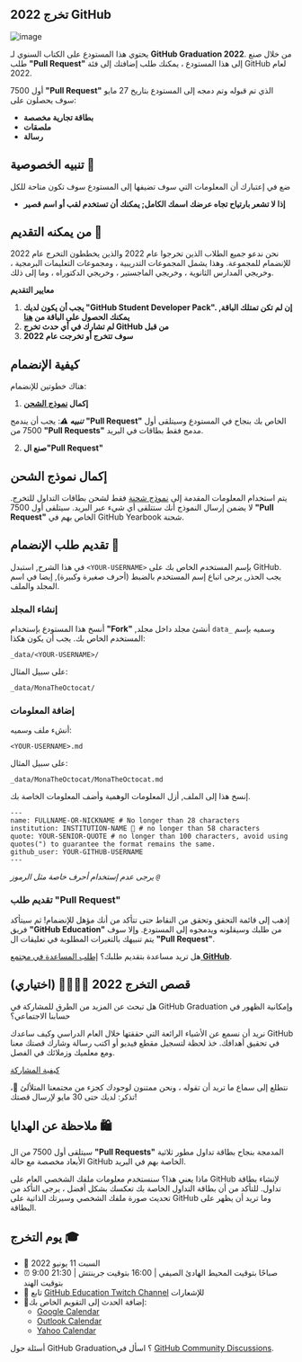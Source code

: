 ## تخرج 2022 GitHub

![image](/assets/GHG_Blog_1.jpg)

يحتوي هذا المستودع على الكتاب السنوي لـ **GitHub Graduation 2022**. من خلال صنع طلب **"Pull Request"** إلى هذا المستودع ، يمكنك طلب إضافتك إلى فئة GitHub لعام 2022.

أول 7500 **"Pull Request"** الذي تم قبوله وتم دمجه إلى المستودع بتاريخ 27 مايو سوف يحصلون على:

- **بطاقة تجارية مخصصة**
- **ملصقات**
- **رسالة**

## تنبيه الخصوصية 👀

ضع في إعتبارك أن المعلومات التي سوف تضيفها إلى المستودع سوف تكون متاحة للكل

- **إذا لا تشعر بارتياح تجاه عرضك اسمك الكامل; يمكنك أن تستخدم لقب أو اسم قصير**

## من يمكنه التقديم 📝

نحن ندعو جميع الطلاب الذين تخرجوا عام 2022 والذين يخططون التخرج عام 2022 للإنضمام للمجموعة. وهذا يشمل المجموعات التدريبية ، ومجموعات التعليمات البرمجية ، وخريجي المدارس الثانوية ، وخريجي الماجستير ، وخريجي الدكتوراه ، وما إلى ذلك.

**معايير التقديم**
1. **يجب أن يكون لديك "GitHub Student Developer Pack". إن لم تكن تمتلك الباقة, يمكنك الحصول على الباقة من [هنا](https://education.github.com/discount_requests/student_application)**
2. **لم تشارك في أي حدث تخرج GitHub من قبل**
3. **سوف تتخرج أو تخرجت عام 2022**

## كيفية الإنضمام

هناك خطوتين للإنضمام:

1. **إكمال [نموذج الشحن](https://airtable.com/shrVMo8ItH4wjsO9f)**

**_تنبيه ⚠️_**: يجب أن يندمج **"Pull Request"** الخاص بك بنجاح في المستودع وسيتلقى أول 7500 من **"Pull Requests"** مدمج فقط بطاقات في البريد.

2. **صنع ال"Pull Request"**

## إكمال نموذج الشحن

يتم استخدام المعلومات المقدمة إلى [نموذج شحنة](https://airtable.com/shrVMo8ItH4wjsO9f) فقط لشحن بطاقات التداول للتخرج. لا يضمن إرسال النموذج أنك ستتلقى أي شيء عبر البريد. سيتلقى أول 7500 **"Pull Request"** الخاص بهم في GitHub Yearbook شحنة.

##  تقديم طلب الإنضمام 🏫

في هذا الشرح, استبدل `<YOUR-USERNAME>` بإسم المستخدم الخاص بك على GitHub. يجب الحذر, يرجى اتباع إسم المستخدم بالضبط (أحرف صغيرة وكبيرة), إيضا في اسم المجلد والملف.

### إنشاء المجلد

أنسخ هذا المستودع بإستخدام **"Fork"** ,أنشئ مجلد داخل مجلد `data_` وسميه بإسم المستخدم الخاص بك. يجب أن يكون هكذا:

`_data/<YOUR-USERNAME>/`

على سبيل المثال:


`_data/MonaTheOctocat/`

### إضافة المعلومات

أنشء ملف وسميه:

`<YOUR-USERNAME>.md`

على سبيل المثال:

`_data/MonaTheOctocat/MonaTheOctocat.md`

إنسخ هذا إلى الملف, أزل المعلومات الوهمية وأضف المعلومات الخاصة بك.

```
---
name: FULLNAME-OR-NICKNAME # No longer than 28 characters
institution: INSTITUTION-NAME 🚩 # no longer than 58 characters
quote: YOUR-SENIOR-QUOTE # no longer than 100 characters, avoid using quotes(") to guarantee the format remains the same.
github_user: YOUR-GITHUB-USERNAME
---
```

_يرجى عدم إستخدام أحرف خاصة مثل الرموز `@`_

### تقديم طلب "Pull Request"

إذهب إلى قائمة التحقق وتحقق من النقاط حتى تتأكد من أنك مؤهل للإنضمام! ثم سيتأكد فريق **"GitHub Education"** من طلبك وسيقلونه ويدمجوه إلى المستودع. وإلا سوف يتم تنبيهك بالتغيرات المطلوبة في تعليقات ال **"Pull Request"**.

هل تريد مساعدة بتقديم طلبك؟ [إطلب المساعدة في مجتمع **GitHub**](https://github.com/orgs/github-community/discussions/categories/github-education).

## قصص التخرج 2022 👩‍🏫👨‍🏫 (اختياري)

هل تبحث عن المزيد من الطرق للمشاركة في GitHub Graduation وإمكانية الظهور في حسابنا الاجتماعي؟

نريد أن نسمع عن الأشياء الرائعة التي حققتها خلال العام الدراسي وكيف ساعدك GitHub في تحقيق أهدافك. خذ لحظة لتسجيل مقطع فيديو أو اكتب رسالة وشارك قصتك معنا ومع معلميك وزملائك في الفصل.

[كيفية المشاركة](https://drive.google.com/file/d/1ozBt4ekiQuD4dSCq65S30-6V1Csw65A7/view)

نتطلع إلى سماع ما تريد أن تقوله ، ونحن ممتنون لوجودك كجزء من مجتمعنا المتلألئ 💖، تذكر: لديك حتى 30 مايو لإرسال قصتك!

## ملاحظة عن الهدايا 🛍

سيتلقى أول 7500 من ال **"Pull Requests"** المدمجة بنجاح بطاقة تداول مطور ثلاثية الأبعاد مخصصة مع حالة GitHub الخاصة بهم في البريد.

ماذا يعني هذا؟ سنستخدم معلومات ملفك الشخصي العام على GitHub لإنشاء بطاقة تداول. للتأكد من أن بطاقة التداول الخاصة بك تعكسك بشكل أفضل ، يرجى التأكد من تحديث صورة ملفك الشخصي وسيرتك الذاتية على GitHub وما تريد أن يظهر على البطاقة.

## يوم التخرج 🎓

- 📆 السبت 11 يونيو 2022
- ⏰ 9:00 صباحًا بتوقيت المحيط الهادئ الصيفي | 16:00 بتوقيت جرينتش | 21:30 بتوقيت الهند
- 📍 تابع [GitHub Education Twitch Channel](https://twitch.tv/githubeducation) للإشعارات
- 📎إضافة الحدث إلى التقويم الخاص بك:
  - [Google Calendar](https://calendar.google.com/calendar/render?action=TEMPLATE&dates=20220611T160000Z%2F20220611T180000Z&details=&location=https%3A%2F%2Fwww.twitch.tv%2Fgithubeducation&text=%F0%9F%8E%89%F0%9F%8E%8A%20GitHub%20Graduation%202022%20%F0%9F%8E%89%F0%9F%8E%8A)
  - [Outlook Calendar](https://outlook.live.com/calendar/0/deeplink/compose?allday=false&body=&enddt=2022-06-11T18%3A00%3A00%2B00%3A00&location=https%3A%2F%2Fwww.twitch.tv%2Fgithubeducation&path=%2Fcalendar%2Faction%2Fcompose&rru=addevent&startdt=2022-06-11T16%3A00%3A00%2B00%3A00&subject=%F0%9F%8E%89%F0%9F%8E%8A%20GitHub%20Graduation%202022%20%F0%9F%8E%89%F0%9F%8E%8A)
  - [Yahoo Calendar](https://calendar.yahoo.com/?desc=&dur=&et=20220611T180000Z&in_loc=https%3A%2F%2Fwww.twitch.tv%2Fgithubeducation&st=20220611T160000Z&title=%F0%9F%8E%89%F0%9F%8E%8A%20GitHub%20Graduation%202022%20%F0%9F%8E%89%F0%9F%8E%8A&v=60)

أسئلة حول GitHub Graduation؟ اسأل في [GitHub Community Discussions](https://github.com/orgs/github-community/discussions/categories/github-education).
